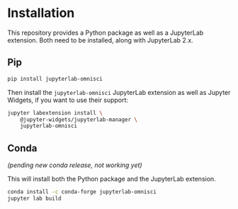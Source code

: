 # Installation

This repository provides a Python package as well as a JupyterLab extension. Both need to be installed, along with JupyterLab 2.x.

## Pip

```bash
pip install jupyterlab-omnisci
```

Then install the `jupyterlab-omnisci` JupyterLab extension as well as Jupyter Widgets, if you want to use their support:

```bash
jupyter labextension install \
    @jupyter-widgets/jupyterlab-manager \
    jupyterlab-omnisci
```

## Conda

*(pending new conda release, not working yet)*

This will install both the Python package and the JupyterLab extension.

```bash
conda install -c conda-forge jupyterlab-omnisci
jupyter lab build
```
